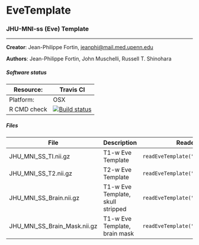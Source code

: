 # EveTemplate
### JHU-MNI-ss (Eve) Template
--------

**Creator**: Jean-Philippe Fortin, jeanphi@mail.med.upenn.edu

**Authors**: Jean-Philippe Fortin, John Muschelli, Russell T. Shinohara

##### Software status

| Resource:      | Travis CI     |
| -------------  |  ------------- |
| Platform:      | OSX       |
| R CMD check    | <a href="https://travis-ci.org/Jfortin1/EveTemplate"><img src="https://travis-ci.org/Jfortin1/EveTemplate.svg?branch=master" alt="Build status"></a> |

##### Files

| File      | Description     | Reader | 
| -------------  | -------------  | -------------  |
| JHU_MNI_SS_TI.nii.gz    | T1-w Eve Template |  `readEveTemplate("T1")`| 
| JHU_MNI_SS_T2.nii.gz    | T2-w Eve Template |  `readEveTemplate("T2")`| 
| JHU_MNI_SS_Brain.nii.gz | T1-w Eve Template, skull stripped  |  `readEveTemplate("brain")`| 
| JHU_MNI_SS_Brain_Mask.nii.gz    | T1-w Eve Template, brain mask |  `readEveTemplate("brain_mask")`| 

